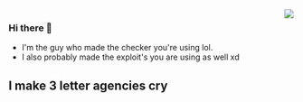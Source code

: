 <img align="right" src="https://github-readme-stats.vercel.app/api/top-langs/?username=tommyagk&theme=dark" />

### Hi there 👋
- I'm the guy who made the checker you're using lol.
- I also probably made the exploit's you are using as well xd


## I make 3 letter agencies cry
